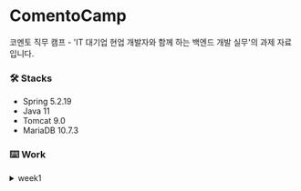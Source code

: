 # ComentoCamp
코멘토 직무 캠프 - 'IT 대기업 현업 개발자와 함께 하는 백엔드 개발 실무'의 과제 자료 입니다.


### 🛠 Stacks
- Spring 5.2.19
- Java 11
- Tomcat 9.0
- MariaDB 10.7.3


### ⌨️ Work
<details>
<summary>week1</summary>
<div markdown="1">

1. [자바 설치](https://study-ce.tistory.com/90)
2. [Eclipse 설치](https://study-ce.tistory.com/87)
3. [Tomcat 설치](https://study-ce.tistory.com/88)
4. [MariaDB + workbench 설치](https://study-ce.tistory.com/92)
5. [root-context.xml 에러 처리](https://study-ce.tistory.com/93)
6. [log4j.xml 에러 처리](https://study-ce.tistory.com/94)
7. 결과 이미지
<img width="276" alt="스크린샷 2022-03-27 오후 7 01 44" src="https://user-images.githubusercontent.com/43716537/160278781-f5c23674-9ff3-466e-b708-ae98b6127c79.png">

</div>
</details>
